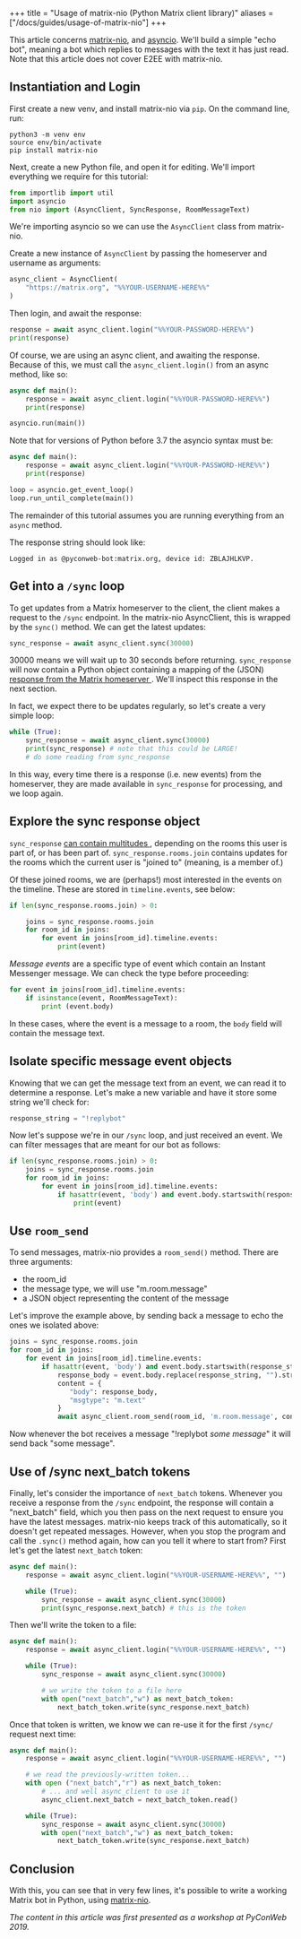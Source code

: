+++
title = "Usage of matrix-nio (Python Matrix client library)"
aliases = ["/docs/guides/usage-of-matrix-nio"]
+++

This article concerns [matrix-nio](https://github.com/poljar/matrix-nio), and
[asyncio](https://docs.python.org/3/library/asyncio.html). We'll build a
simple "echo bot", meaning a bot which replies to messages with the text it has
just read. Note that this article does not cover E2EE with matrix-nio.

## Instantiation and Login

First create a new venv, and install matrix-nio via `pip`. On the command line,
run:

```shell
python3 -m venv env
source env/bin/activate
pip install matrix-nio
```

Next, create a new Python file, and open it for editing. We'll import everything
we require for this tutorial:

```python
from importlib import util
import asyncio
from nio import (AsyncClient, SyncResponse, RoomMessageText)
```

We're importing asyncio so we can use the `AsyncClient` class from matrix-nio.

Create a new instance of `AsyncClient` by passing the homeserver and username as
arguments:

```python
async_client = AsyncClient(
    "https://matrix.org", "%%YOUR-USERNAME-HERE%%"
)
```

Then login, and await the response:

```python
response = await async_client.login("%%YOUR-PASSWORD-HERE%%")
print(response)
```

Of course, we are using an async client, and awaiting the response. Because of
this, we must call the `async_client.login()` from an async method, like so:

```python
async def main():
    response = await async_client.login("%%YOUR-PASSWORD-HERE%%")
    print(response)

asyncio.run(main())
```

Note that for versions of Python before 3.7 the asyncio syntax must be:

```python
async def main():
    response = await async_client.login("%%YOUR-PASSWORD-HERE%%")
    print(response)

loop = asyncio.get_event_loop()
loop.run_until_complete(main())
```

The remainder of this tutorial assumes you are running everything from an
`async` method.

The response string should look like:

```shell
Logged in as @pyconweb-bot:matrix.org, device id: ZBLAJHLKVP.
```

## Get into a `/sync` loop

To get updates from a Matrix homeserver to the client, the client makes a
request to the `/sync` endpoint. In the matrix-nio AsyncClient, this is wrapped
by the `sync()` method. We can get the latest updates:

```python
sync_response = await async_client.sync(30000)
```

30000 means we will wait up to 30 seconds before returning. `sync_response` will
now contain a Python object containing a mapping of the (JSON) [response from
the Matrix homeserver
](https://matrix.org/docs/spec/client_server/latest#get-matrix-client-r0-sync).
We'll inspect this response in the next section.

In fact, we expect there to be updates regularly, so let's create a very simple
loop:

```python
while (True):
    sync_response = await async_client.sync(30000)
    print(sync_response) # note that this could be LARGE!
    # do some reading from sync_response
```

In this way, every time there is a response (i.e. new events) from the
homeserver, they are made available in `sync_response` for processing, and we
loop again.

## Explore the sync response object

`sync_response` [can contain multitudes
](https://matrix.org/docs/spec/client_server/latest#get-matrix-client-r0-sync),
depending on the rooms this user is part of, or has been part of.
`sync_response.rooms.join` contains updates for the rooms which the current
user is "joined to" (meaning, is a member of.)

Of these joined rooms, we are (perhaps!) most interested in the events on the
timeline. These are stored in `timeline.events`, see below:

```python
if len(sync_response.rooms.join) > 0:

    joins = sync_response.rooms.join
    for room_id in joins:
        for event in joins[room_id].timeline.events:
            print(event)
```

*Message events* are a specific type of event which contain an Instant Messenger
 message. We can check the type before proceeding:

```python
for event in joins[room_id].timeline.events:
    if isinstance(event, RoomMessageText):
        print (event.body)
```

In these cases, where the event is a message to a room, the `body` field will
contain the message text.

## Isolate specific message event objects

Knowing that we can get the message text from an event, we can read it to
determine a response. Let's make a new variable and have it store some string
we'll check for:

```python
response_string = "!replybot"
```

Now let's suppose we're in our `/sync` loop, and just received an event. We can
filter messages that are meant for our bot as follows:

```python
if len(sync_response.rooms.join) > 0:
    joins = sync_response.rooms.join
    for room_id in joins:
        for event in joins[room_id].timeline.events:
            if hasattr(event, 'body') and event.body.startswith(response_string):
                print(event)
```

## Use `room_send`

To send messages, matrix-nio provides a `room_send()` method. There are three
arguments:

* the room_id
* the message type, we will use "m.room.message"
* a JSON object representing the content of the message

Let's improve the example above, by sending back a message to echo the ones we
isolated above:

```python
joins = sync_response.rooms.join
for room_id in joins:
    for event in joins[room_id].timeline.events:
        if hasattr(event, 'body') and event.body.startswith(response_string):
            response_body = event.body.replace(response_string, "").strip()
            content = {
               "body": response_body,
               "msgtype": "m.text"
            }
            await async_client.room_send(room_id, 'm.room.message', content)
```

Now whenever the bot receives a message "!replybot *some message*" it will send
back "some message".

## Use of /sync next_batch tokens

Finally, let's consider the importance of `next_batch` tokens. Whenever you
receive a response from the `/sync` endpoint, the response will contain
a "next_batch" field, which you then pass on the next request to ensure you
have the latest messages. matrix-nio keeps track of this automatically, so it
doesn't get repeated messages. However, when you stop the program and call the
`.sync()` method again, how can you tell it where to start from? First let's
get the latest `next_batch` token:

```python
async def main():
    response = await async_client.login("%%YOUR-USERNAME-HERE%%", "")

    while (True):
        sync_response = await async_client.sync(30000)
        print(sync_response.next_batch) # this is the token
```

Then we'll write the token to a file:

```python
async def main():
    response = await async_client.login("%%YOUR-USERNAME-HERE%%", "")

    while (True):
        sync_response = await async_client.sync(30000)

        # we write the token to a file here
        with open("next_batch","w") as next_batch_token:
            next_batch_token.write(sync_response.next_batch)
```

Once that token is written, we know we can re-use it for the first `/sync/`
request next time:

```python
async def main():
    response = await async_client.login("%%YOUR-USERNAME-HERE%%", "")

    # we read the previously-written token...
    with open ("next_batch","r") as next_batch_token:
        # ... and well async_client to use it
        async_client.next_batch = next_batch_token.read()

    while (True):
        sync_response = await async_client.sync(30000)
        with open("next_batch","w") as next_batch_token:
            next_batch_token.write(sync_response.next_batch)
```

## Conclusion

With this, you can see that in very few lines, it's possible to write a working
Matrix bot in Python, using [matrix-nio](https://github.com/poljar/matrix-nio).

*The content in this article was first presented as a workshop at PyConWeb
 2019.*
